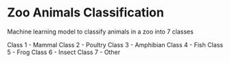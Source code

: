 # Zoo Animals Classification 

Machine learning model to classify animals in a zoo into 7 classes

Class 1 - Mammal
Class 2 - Poultry
Class 3 - Amphibian
Class 4 - Fish
Class 5 - Frog
Class 6 - Insect
Class 7 - Other
